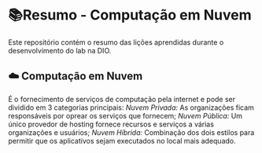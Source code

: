 # 📚Resumo - Computação em Nuvem
Este repositório contém o resumo das lições aprendidas durante o desenvolvimento do lab na DIO.

## ☁️ Computação em Nuvem
É o fornecimento de serviços de computação pela internet e pode ser dividido em 3 categorias principais:
*Nuvem Privada:* As organizações ficam responsáveis por oprear os serviços que fornecem;
*Nuvem Pública:* Um único provedor de hosting fornece recursos e serviços a várias organizações e usuários;
*Nuvem Híbrida:* Combinação dos dois estilos para permitir que os aplicativos sejam executados no local mais adequado.
